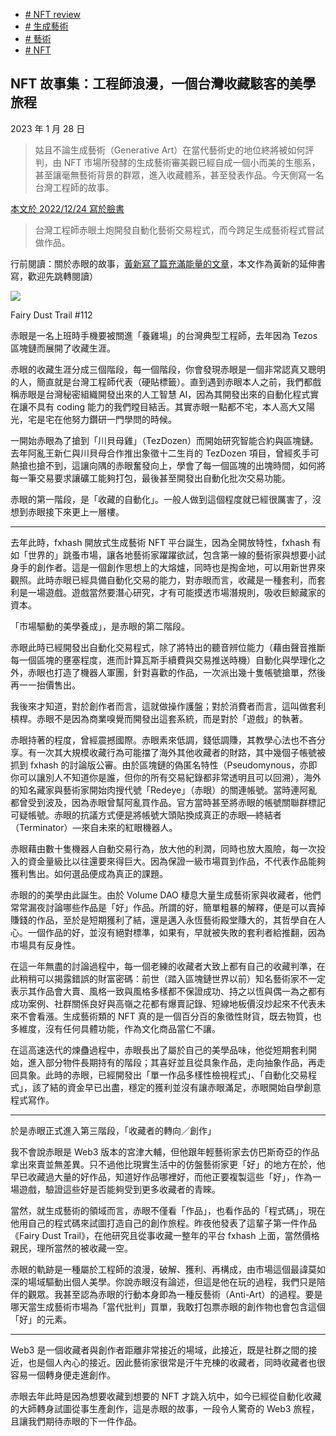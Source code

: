 +   [# NFT review](https://matters.town/tags/105989-NFT-review)
+   [# 生成藝術](https://matters.town/tags/55630-%E7%94%9F%E6%88%90%E8%97%9D%E8%A1%93)
+   [# 藝術](https://matters.town/tags/1841-%E8%97%9D%E8%A1%93)
+   [# NFT](https://matters.town/tags/7990-NFT)

## NFT 故事集：工程師浪漫，一個台灣收藏駭客的美學旅程

2023 年 1 月 28 日

>姑且不論生成藝術（Generative Art）在當代藝術史的地位終將被如何評判，由 NFT 市場所發酵的生成藝術審美觀已經自成一個小而美的生態系，甚至讓毫無藝術背景的群眾，進入收藏體系，甚至發表作品。今天側寫一名台灣工程師的故事。

[本文於 2022/12/24 寫於臉書](https://www.facebook.com/mashbean/posts/pfbid02k4BLib6ftsKsxwTmi7xW11QZ6xm6sxHfsHyywftzwVNCuGer8WmeVB4uHjFiaw5Rl)

> 台灣工程師赤眼土炮開發自動化藝術交易程式，而今跨足生成藝術程式嘗試做作品。

​行前閱讀：關於赤眼的故事，[黃新寫了篇充滿能量的文章](https://www.facebook.com/newyellow2/posts/pfbid02YF71pVHY5ACRJUP6Jdj5uW6M5KLi3b3ohdbBwLVhk5vxSQFkLXkGrSMawPGaH6Jvl)，本文作為黃新的延伸書寫，歡迎先跳轉閱讀）

 ![](https://assets.matters.news/embed/bf999d01-6661-4b09-9371-127f248afa75.jpeg)

Fairy Dust Trail #112

赤眼是一名上班時手機要被關進「養雞場」的台灣典型工程師，去年因為 Tezos 區塊鏈而展開了收藏生涯。

​赤眼的收藏生涯分成三個階段，每一個階段，你會發現赤眼是一個非常認真又聰明的人，簡直就是台灣工程師代表（硬貼標籤）。直到遇到赤眼本人之前，我們都戲稱赤眼是台灣秘密組織開發出來的人工智慧 AI，因為其開發出來的自動化程式實在讓不具有 coding 能力的我們瞠目結舌。其實赤眼一點都不宅，本人高大又陽光，宅是宅在他努力鑽研一門學問的時候。

​一開始赤眼為了搶到「川貝母雞」（TezDozen）而開始研究智能合約與區塊鏈。去年阿亂王新仁與川貝母合作推出象徵十二生肖的 TezDozen 項目，曾經炙手可熱搶也搶不到，這讓向隅的赤眼奮發向上，學會了每一個區塊的出塊時間，如何將每一筆交易要求讓礦工能夠打包，最後甚至開發出自動化批次交易功能。

​赤眼的第一階段，是「收藏的自動化」。一般人做到這個程度就已經很厲害了，沒想到赤眼接下來更上一層樓。

* * *

去年此時，fxhash 開放式生成藝術 NFT 平台誕生，因為全開放特性，fxhash 有如「世界的」跳蚤市場，讓各地藝術家躍躍欲試，包含第一線的藝術家與想要小試身手的創作者。這是一個創作思想上的大熔爐，同時也是掏金地，可以用新世界來觀照。此時赤眼已經具備自動化交易的能力，對赤眼而言，收藏是一種套利，而套利是一場遊戲。遊戲當然要潛心研究，才有可能摸透市場潛規則，吸收巨鯨藏家的資本。

「市場驅動的美學養成」，是赤眼的第二階段。

赤眼此時已經開發出自動化交易程式，除了將特出的聽音辨位能力（藉由聲音推斷每一個區塊的壅塞程度，進而計算瓦斯手續費與交易推送時機）自動化與學理化之外，赤眼也打造了機器人軍團，針對喜歡的作品，一次派出幾十隻帳號搶單，然後再一一抬價售出。

我後來才知道，對於創作者而言，這就做操作護盤；對於消費者而言，這叫做套利槓桿。赤眼不是因為商業嗅覺而開發出這套系統，而是對於「遊戲」的執著。

赤眼持著的程度，曾經震撼國際。赤眼素來低調，錢低調賺，其教學心法也不吝分享。有一次其大規模收藏行為可能擋了海外其他收藏者的財路，其中幾個子帳號被抓到 fxhash 的討論版公審。由於區塊鏈的偽匿名特性（Pseudomynous，亦即你可以讓別人不知道你是誰，但你的所有交易紀錄都非常透明且可以回溯），海外的知名藏家與藝術家開始肉搜代號「Redeye」（赤眼）的關連帳號。當時連阿亂都曾受到波及，因為赤眼曾幫阿亂買作品。官方當時甚至將赤眼的帳號關聯群標記可疑帳號。赤眼的抗議方式便是將帳號大頭貼換成真正的赤眼—終結者（Terminator）—來自未來的紅眼機器人。

赤眼藉由數十隻機器人自動交易行為，放大他的利潤，同時也放大風險，每一次投入的資金量級比以往還要來得巨大。因為保證一級市場買到作品，不代表作品能夠獲利售出。如何選品便成為真正的課題。​

赤眼的的美學由此誕生。由於 Volume DAO 棲息大量生成藝術家與收藏者，他們常常漏夜討論哪些作品是「好」作品。所謂的好，簡單粗暴的解釋，便是可以賣掉賺錢的作品，至於是短期獲利了結，還是邁入永恆藝術殿堂賺大的，其哲學自在人心。一個作品的好，並沒有絕對標準，如果有，早就被失敗的套利者給推翻，因為市場具有反身性。

在這一年無盡的討論過程中，每一個老練的收藏者大致上都有自己的收藏判準，在此稍稍可以揭露錯誤的財富密碼：前世（踏入區塊鏈世界以前）知名藝術家不一定表示其作品會大賣、風格一致與風格多樣都不保證成功、持之以恆與偶一為之都有成功案例、社群關係良好與高嶺之花都有爆賣記錄、短線地板價沒炒起來不代表未來不會看漲。生成藝術類的 NFT 真的是一個百分百的象徵性財貨，既去物質，也多維度，沒有任何具體功能，作為文化商品當仁不讓。

在這高速迭代的煉蠱過程中，赤眼長出了屬於自己的美學品味，他從短期套利開始，進入部分物件長期持有的階段；其喜好並且從具象作品，走向抽象作品，再走回具象。此時的赤眼，已經開發出「單一作品多樣性檢視程式」、「自動化交易程式」，該了結的資金早已出盡，穩定的獲利並沒有讓赤眼滿足，赤眼開始自學創意程式寫作。

* * *

於是赤眼正式進入第三階段，「收藏者的轉向／創作」

​我不會說赤眼是 Web3 版本的宮津大輔，但他跟年輕藝術家去仿巴斯奇亞的作品拿出來賣並無差異。只不過他比現實生活中的仿盤藝術家更「好」的地方在於，他早已收藏過大量的好作品，知道好作品哪裡好，而他正要複製這些「好」，作為一場遊戲，驗證這些好是否能夠受到更多收藏者的青睞。

​當然，就生成藝術的領域而言，赤眼不僅看「作品」，也看作品的「程式碼」，現在他用自己的程式碼來試圖打造自己的創作旅程。昨夜他發表了這輩子第一件作品《Fairy Dust Trail》，在他研究且從事收藏一整年的平台 fxhash 上面，當然價格親民，理所當然的被收藏一空。

​赤眼的軌跡是一種屬於工程師的浪漫，破解、獲利、再構成，由市場這個最諱莫如深的場域驅動出個人美學。你說赤眼沒有論述，但這是他在玩的過程，我們只是陪伴的觀眾。我甚至認為赤眼的行動本身即為一種反藝術（Anti-Art）的過程。要是哪天當生成藝術市場為「當代批判」買單，我敢打包票赤眼的創作物也會包含這個「好」的元素。

* * *

Web3 是一個收藏者與創作者距離非常接近的場域，此接近，既是社群之間的接近，也是個人內心的接近。因此藝術家很常是汗牛充棟的收藏者，同時收藏者也很容易一個轉身便走進創作。

​赤眼去年此時是因為想要收藏到想要的 NFT 才跳入坑中，如今已經從自動化收藏的大師轉身試圖從事生產創作，這是赤眼的故事，一段令人驚奇的 Web3 旅程，且讓我們期待赤眼的下一件作品。